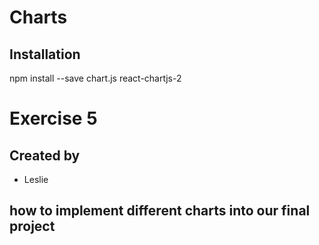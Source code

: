# Charts
## Installation
npm install --save chart.js react-chartjs-2

# Exercise 5
## Created by
- Leslie
## how to implement different charts into our final project